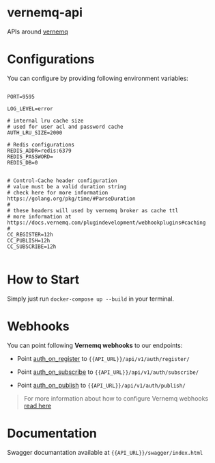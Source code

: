 # vernemq-api

APIs around [vernemq](https://docs.vernemq.com/)

# Configurations

You can configure by providing following environment variables:

```

PORT=9595

LOG_LEVEL=error

# internal lru cache size
# used for user acl and password cache
AUTH_LRU_SIZE=2000

# Redis configurations
REDIS_ADDR=redis:6379
REDIS_PASSWORD=
REDIS_DB=0


# Control-Cache header configuration
# value must be a valid duration string
# check here for more information https://golang.org/pkg/time/#ParseDuration
#
# these headers will used by vernemq broker as cache ttl
# more information at https://docs.vernemq.com/plugindevelopment/webhookplugins#caching
#
CC_REGISTER=12h
CC_PUBLISH=12h
CC_SUBSCRIBE=12h


```

# How to Start

Simply just run `docker-compose up --build` in your terminal.

# Webhooks

You can point following **Vernemq webhooks** to our endpoints:

- Point [auth_on_register](https://docs.vernemq.com/plugindevelopment/webhookplugins#auth_on_register) to `{{API_URL}}/api/v1/auth/register/`

- Point [auth_on_subscribe](https://docs.vernemq.com/plugindevelopment/webhookplugins#auth_on_subscribe) to `{{API_URL}}/api/v1/auth/subscribe/`

- Point [auth_on_publish](https://docs.vernemq.com/plugindevelopment/webhookplugins#auth_on_publish) to `{{API_URL}}/api/v1/auth/publish/`

> For more information about how to configure Vernemq webhooks [read here](https://docs.vernemq.com/plugindevelopment/webhookplugins#configuring-webhooks)

# Documentation

Swagger documantation available at `{{API_URL}}/swagger/index.html`
